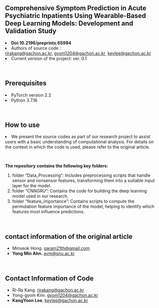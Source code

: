 <p>&nbsp;</p>
<h2>Comprehensive Symptom Prediction in Acute Psychiatric Inpatients Using Wearable-Based Deep Learning Models: Development and Validation Study</h2>

<li><b>Doi:10.2196/preprints.65994</b></li>
<li> Authors of source code : <a href="rirakang@gachon.ac.kr">rirakang@gachon.ac.kr,</a>&nbsp;<a href="gyom1204@gachon.ac.kr">gyom1204@gachon.ac.kr </a>
&nbsp;<a href="keylee@gachon.ac.kr">keylee@gachon.ac.kr </a></li>
<li>Current version of the project: ver. 0.1</li>

<p>&nbsp;</p>
<h2>Prerequisites</h2>

<li>PyTorch version 2.2</li>
<li>Python 3.7.16</li>


<p>&nbsp;</p>
<h2>How to use</h2>

<li>We present the source codes as part of our research project to assist users with a basic understanding of computational analysis. For details on the context in which the code is used, please refer to the original article.</li>
<p>&nbsp;</p>
<b>The repository contains the following key folders:</b>

<ol>
<li>folder “Data_Processing”: Includes preprocessing scripts that handle sensor and nonsensor features, transforming them into a suitable input layer for the model.</li>
<li>folder “CNNGRU”: Contains the code for building the deep learning model used in our research.</li>
<li>folder “feature_importance”: Contains scripts to compute the permutation feature importance of the model, helping to identify which features most influence predictions.</li>
</ol>


<p>&nbsp;</p>
<h2>contact information of the original article</h2>
<ul>
<li>Minseok Hong.&nbsp;<a href="mailto:garam21th@gmail.com,">garam21th@gmail.com</a></li>
<li><strong>Yong Min Ahn.&nbsp;</strong><a href="mailto:aym@snu.ac.kr,">aym@snu.ac.kr</a></li>
</ul>

<p>&nbsp;</p>
<h2>Contact Information of Code</h2>
<ul>
<li>Ri-Ra Kang.&nbsp;<a href="mailto:rirakang@gachon.ac.kr,">rirakang@gachon.ac.kr</a></li>
<li>Yong-gyom Kim.&nbsp;<a href="mailto:gyom1204@gachon.ac.kr,">gyom1204@gachon.ac.kr</a></li>
<li><strong>KangYoon Lee.&nbsp;</strong><a href="mailto:keylee@gachon.ac.kr,">keylee@gachon.ac.kr</a></li>
</ul>
<p>&nbsp;</p>